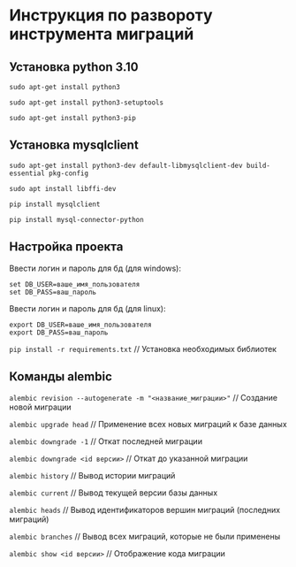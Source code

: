 # Инструкция по развороту инструмента миграций

## Установка python 3.10
```sudo apt-get install python3```

```sudo apt-get install python3-setuptools```

```sudo apt-get install python3-pip```

## Установка mysqlclient
```sudo apt-get install python3-dev default-libmysqlclient-dev build-essential pkg-config```

```sudo apt install libffi-dev```

```pip install mysqlclient```

```pip install mysql-connector-python```

## Настройка проекта
Ввести логин и пароль для бд (для windows):
```
set DB_USER=ваше_имя_пользователя
set DB_PASS=ваш_пароль
``` 
Ввести логин и пароль для бд (для linux):
```
export DB_USER=ваше_имя_пользователя
export DB_PASS=ваш_пароль
```

```pip install -r requirements.txt``` // Установка необходимых библиотек

## Команды alembic
```alembic revision --autogenerate -m "<название_миграции>"``` // Создание новой миграции

```alembic upgrade head``` // Применение всех новых миграций к базе данных

```alembic downgrade -1``` // Откат последней миграции

```alembic downgrade <id версии>``` // Откат до указанной миграции

```alembic history``` // Вывод истории миграций

```alembic current``` // Вывод текущей версии базы данных

```alembic heads``` // Вывод идентификаторов вершин миграций (последних миграций)

```alembic branches``` // Вывод всех миграций, которые не были применены

```alembic show <id версии>``` // Отображение кода миграции
